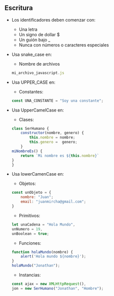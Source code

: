 ## Escritura

* Los identificadores deben comenzar con:
    * Una letra
    * Un signo de dollar $
    * Un guión bajo _
    * Nunca con números o caracteres especiales

* Usa snake_case en:
    * Nombre de archivos
    ```javascript
    mi_archivo_javascript.js
    ```

* Usa UPPER_CASE en:
    * Constantes:
    ```javascript
    const UNA_CONSTANTE = "Soy una constante";
    ```

* Usa UpperCamelCase en:
    * Clases:
    ```javascript
    class SerHumano {
        constructor(nombre, genero) {
            this.nombre = nombre;
            this.genero =  genero;
        }
    miNombreEs() {
        return `Mi nombre es ${this.nombre}`
    }
    }
    ```

* Usa lowerCamenCase en:
    * Objetos:
    ```javascript
    const unObjeto = {
        nombre: "Juan";
        email: "juanmircha@gmail.com";
    }
    ```

    * Primitivos:
    ```javascript
    let unaCadena = "Hola Mundo",
    unNumero = 19,
    unBoolean = true;
    ```

    * Funciones:
    ```javascript
    function holaMundo(nombre) {
        alert('Hola mundo ${nombre}');
    }
    holaMundo("Jonathan");
    ```

    * Instancias:
    ```javascript
    const ajax = new XMLHttpRequest(),
    jon = new SerHumano("Jonathan", "Hombre");
    ```